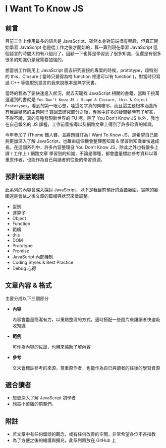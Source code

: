 # I Want To Know JS 

## 前言

目前工作上使用最多的語言是 JavaScript，雖然本身對前端很有興趣，但真正開始學習 JavaScript 也是從工作之後才開始的，算一算到現在學習 JavaScript 這個語言的時間大約有八個月了，回顧一下也算是學習到了很多知識，但還是有很多很多的知識仍是我需要加強的。

想當初工作剛用上 JavaScript 而去研究要接的專案的時候，prototype，超特別的 this，Closure ( 當時只覺得為啥 function 裡還可以有 function )，對當時只寫過 C++ 等強型別語言的我來說根本是無字天書。

當時的我為了要快速進入狀況，就去天瓏找 JavaScript 相關的書籍，當時千挑萬選選到的書就是 `You Don't Know JS : Scope & Closure, this & Object Prototypes`。看到的第一眼心想，哇這名字真的夠嗆耶，而且這主題根本涵蓋所有我最疑惑的主題阿!!! 買回去研究部分之後，專案中許多的疑問頓時有了解答，不得不說，真的有種發現新世界的 FU 呢。除了 You Don't Know JS 以外，我也在自己報名的 JS 課程，工作前輩指導以及網路文章上得到了許多珍貴的知識。

今年參加了 iThome 鐵人賽，並將題目訂為 I Want To Know JS，是希望自己能夠更加深入了解 JavaScript，也藉由這個機會整理舊知識 & 學習新知識並快速成長。在這個系列中，許多內容整理自 You Don't Know JS，除此之外也有很多上課 / 工作上 / 網路文章 學習到的知識，不論是哪種，都會盡量標註參考資料以尊重原作者，也能作為自已與讀者的往後的學習資源。



##  預計涵蓋範圍

此系列的內容會深入探討 JavaScript，以下是我目前預計的涵蓋範圍，實際的範圍還是會依之後文章的篇幅與狀況來做調整。

* 型別
* 運算子
* Object
* Function
* 範疇
* this
* DOM
* Prototype
* Promise
* JavaScript 內部機制
* Coding Styles & Best Practice
* Debug 心得





## 文章內容 & 格式

主要分成以下三個部分

* **內容**

  內容會盡量簡潔有力，以重點整理的方式，適時搭配一些圖片來讓讀者快速吸收知識


* **範例**

  可作為內容的佐證，也用來協助了解內容


* **參考**

  文末會標註參考的來源，尊重原作者，也能作為自已與讀者的往後的學習資源



## 適合讀者

* 想更深入了解 JavaScript 初學者
* 想電小菜雞的前輩們。



## 附註

* 若文章中有任何錯誤的觀念，或有任何改善的空間，非常希望各位不吝指教
* 為了方便之後的維護與擴充，此系列將放在 GitHub 上